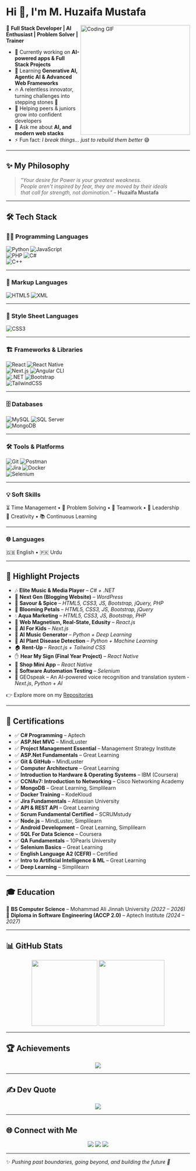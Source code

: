 # Hi 👋, I'm M. Huzaifa Mustafa  

<img align="right" alt="Coding GIF" width="300" src="https://raw.githubusercontent.com/abhisheknaiidu/abhisheknaiidu/master/code.gif" />

🎯 **Full Stack Developer | AI Enthusiast | Problem Solver | Trainer**  

- 🔭 Currently working on **AI-powered apps & Full Stack Projects**  
- 🌱 Learning **Generative AI, Agentic AI & Advanced Web Frameworks**  
- 🔥 A relentless innovator, turning challenges into stepping stones 🚀  
- 🤝 Helping peers & juniors grow into confident developers  
- 💬 Ask me about **AI, and modern web stacks**  
- ⚡ Fun fact: *I break things… just to rebuild them better* 😅  

---

## ✨ My Philosophy  

> *"Your desire for Power is your greatest weakness.  
> People aren't inspired by fear, they are moved by their ideals  
> that call for strength, not domination."* – **Huzaifa Mustafa**  

---

## 🛠 Tech Stack  

### 👨‍💻 Programming Languages  
![Python](https://img.shields.io/badge/Python-3776AB?style=for-the-badge&logo=python&logoColor=white) ![JavaScript](https://img.shields.io/badge/JavaScript-F7DF1E?style=for-the-badge&logo=javascript&logoColor=black)  
![PHP](https://img.shields.io/badge/PHP-777BB4?style=for-the-badge&logo=php&logoColor=white) ![C#](https://img.shields.io/badge/C%23-239120?style=for-the-badge&logo=c-sharp&logoColor=white)  
![C++](https://img.shields.io/badge/C++-00599C?style=for-the-badge&logo=c%2b%2b&logoColor=white)  

---

### 📝 Markup Languages  
![HTML5](https://img.shields.io/badge/HTML5-E34F26?style=for-the-badge&logo=html5&logoColor=white) ![XML](https://img.shields.io/badge/XML-8A2BE2?style=for-the-badge&logo=xml&logoColor=white)  

---

### 🎨 Style Sheet Languages  
![CSS3](https://img.shields.io/badge/CSS3-1572B6?style=for-the-badge&logo=css3&logoColor=white)  

---

### 🏗 Frameworks & Libraries  
![React](https://img.shields.io/badge/React-20232A?style=for-the-badge&logo=react&logoColor=61DAFB) ![React Native](https://img.shields.io/badge/React%20Native-20232A?style=for-the-badge&logo=react&logoColor=61DAFB)  
![Next.js](https://img.shields.io/badge/Next.js-000000?style=for-the-badge&logo=nextdotjs&logoColor=white) ![Angular CLI](https://img.shields.io/badge/Angular-DD0031?style=for-the-badge&logo=angular&logoColor=white)  
![.NET](https://img.shields.io/badge/.NET-512BD4?style=for-the-badge&logo=dotnet&logoColor=white) ![Bootstrap](https://img.shields.io/badge/Bootstrap-563D7C?style=for-the-badge&logo=bootstrap&logoColor=white)  
![TailwindCSS](https://img.shields.io/badge/Tailwind_CSS-38B2AC?style=for-the-badge&logo=tailwind-css&logoColor=white)  

---

### 🗄️ Databases  
![MySQL](https://img.shields.io/badge/MySQL-005C84?style=for-the-badge&logo=mysql&logoColor=white)  ![SQL Server](https://img.shields.io/badge/SQL%20Server-CC2927?style=for-the-badge&logo=microsoftsqlserver&logoColor=white)  
![MongoDB](https://img.shields.io/badge/MongoDB-4EA94B?style=for-the-badge&logo=mongodb&logoColor=white)  

---

### 🛠 Tools & Platforms  
![Git](https://img.shields.io/badge/Git-F05032?style=for-the-badge&logo=git&logoColor=white) ![Postman](https://img.shields.io/badge/Postman-FF6C37?style=for-the-badge&logo=postman&logoColor=white)  
![Jira](https://img.shields.io/badge/Jira-0052CC?style=for-the-badge&logo=jira&logoColor=white)  ![Docker](https://img.shields.io/badge/Docker-2496ED?style=for-the-badge&logo=docker&logoColor=white)  
![Selenium](https://img.shields.io/badge/Selenium-43B02A?style=for-the-badge&logo=selenium&logoColor=white)  

---

### 💡 Soft Skills  
⏳ Time Management • 🧩 Problem Solving • 🤝 Teamwork • 🧭 Leadership  
🎨 Creativity • 📚 Continuous Learning  

---

### 🌐 Languages  
🇬🇧 English • 🇵🇰 Urdu  


---

## 🚀 Highlight Projects  

- 🎶 **Elite Music & Media Player** – *C# + .NET*  
- 📝 **Next Gen (Blogging Website)** – *WordPress*  
- 🍴 **Savour & Spice** – *HTML5, CSS3, JS, Bootstrap, jQuery, PHP*  
- 🌸 **Blooming Petals** – *HTML5, CSS3, JS, Bootstrap, jQuery*  
- 💧 **Aqua Marketing** – *HTML5, CSS3, JS, Bootstrap, PHP*  
- 🏢 **Web Magnetism, Real-State, Edusity** – *React.js*  
- 👦 **AI For Kids** – *Next.js*  
- 🎵 **AI Music Generator** – *Python + Deep Learning*  
- 🌱 **AI Plant Disease Detection** – *Python + Machine Learning*  
- 🏠 **Rent-Up** – *React.js + Tailwind CSS*  
- ✋ **Hear My Sign (Final Year Project)** – *React Native*  
- 🛒 **Shop Mini App** – *React Native*  
- 🤖 **Software Automation Testing** – *Selenium*
- 🚀 GEOspeak – An AI-powered voice recognition and translation system - *Next.js*, *Python + AI*

👉 Explore more on my [Repositories](https://github.com/huzaifaair)  

---

## 📜 Certifications  

- ✅ **C# Programming** – Aptech  
- ✅ **ASP.Net MVC** – MindLuster  
- ✅ **Project Management Essential** – Management Strategy Institute  
- ✅ **ASP.Net Fundamentals** – Great Learning  
- ✅ **Git & GitHub** – MindLuster  
- ✅ **Computer Architecture** – Great Learning  
- ✅ **Introduction to Hardware & Operating Systems** – IBM (Coursera)  
- ✅ **CCNAv7: Introduction to Networking** – Cisco Networking Academy  
- ✅ **MongoDB** – Great Learning, Simplilearn  
- ✅ **Docker Training** – KodeKloud  
- ✅ **Jira Fundamentals** – Atlassian University  
- ✅ **API & REST API** – Great Learning  
- ✅ **Scrum Fundamental Certified** – SCRUMstudy  
- ✅ **Node.js** – MindLuster, Simplilearn  
- ✅ **Android Development** – Great Learning, Simplilearn  
- ✅ **SQL For Data Science** – Coursera  
- ✅ **QA Fundamentals** – 10Pearls University  
- ✅ **Selenium Basics** – Great Learning  
- ✅ **English Language A2 (CEFR)** – Certified  
- ✅ **Intro to Artificial Intelligence & ML** – Great Learning  
- ✅ **Deep Learning** – Simplilearn  

---

## 🎓 Education  

📖 **BS Computer Science** – Mohammad Ali Jinnah University *(2022 – 2026)*  
📖 **Diploma in Software Engineering (ACCP 2.0)** – Aptech Institute *(2024 – 2027)*  

---

## 📊 GitHub Stats  

<p align="center">
  <img src="https://github-readme-stats.vercel.app/api?username=huzaifamustafa-dev&show_icons=true&theme=tokyonight" height="180" />
  <img src="https://github-readme-streak-stats.herokuapp.com/?user=huzaifamustafa-dev&theme=tokyonight" height="180" />
</p>

---

## 🏆 Achievements  

<p align="center">
  <img src="https://github-profile-trophy.vercel.app/?username=huzaifamustafa-dev&theme=radical&no-frame=true&margin-w=15&margin-h=15" />
</p>

---

## ✍️ Dev Quote  

<p align="center">
  <img src="https://quotes-github-readme.vercel.app/api?type=horizontal&theme=radical" />
</p>

---

## 🌐 Connect with Me  

<p align="center">
  <a href="mailto:huzaifamustafa.dev1727@gmail.com"><img src="https://img.shields.io/badge/Email-D14836?logo=gmail&logoColor=white&style=for-the-badge"></a>
  <a href="https://www.linkedin.com/in/muhammad-huzaifa-mustafa-77a96b266"><img src="https://img.shields.io/badge/LinkedIn-0A66C2?logo=linkedin&logoColor=white&style=for-the-badge"></a>
  <a href="https://github.com/huzaifaair"><img src="https://img.shields.io/badge/GitHub-100000?logo=github&logoColor=white&style=for-the-badge"></a>
</p>

---

✨ *Pushing past boundaries, going beyond, and building the future 🚀*  

